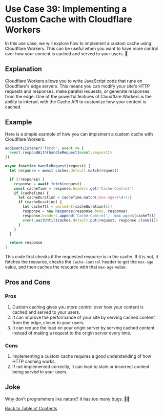 # Use Case 39: Implementing a Custom Cache with Cloudflare Workers

In this use case, we will explore how to implement a custom cache using Cloudflare Workers. This can be useful when you want to have more control over how your content is cached and served to your users. 🚀

## Explanation

Cloudflare Workers allows you to write JavaScript code that runs on Cloudflare's edge servers. This means you can modify your site's HTTP requests and responses, make parallel requests, or generate responses from the edge. One of the powerful features of Cloudflare Workers is the ability to interact with the Cache API to customize how your content is cached.

## Example

Here is a simple example of how you can implement a custom cache with Cloudflare Workers:

```javascript
addEventListener('fetch', event => {
  event.respondWith(handleRequest(event.request))
})

async function handleRequest(request) {
  let response = await caches.default.match(request)

  if (!response) {
    response = await fetch(request)
    const cacheTime = response.headers.get('Cache-Control')
    if (cacheTime) {
      let cacheDuration = cacheTime.match(/max-age=(\d+)/)
      if (cacheDuration) {
        let cacheTtl = parseInt(cacheDuration[1])
        response = new Response(response.body, response)
        response.headers.append('Cache-Control', `max-age=${cacheTtl}`)
        event.waitUntil(caches.default.put(request, response.clone()))
      }
    }
  }

  return response
}
```

This code first checks if the requested resource is in the cache. If it is not, it fetches the resource, checks the `Cache-Control` header to get the `max-age` value, and then caches the resource with that `max-age` value.

## Pros and Cons

### Pros

1. Custom caching gives you more control over how your content is cached and served to your users.
2. It can improve the performance of your site by serving cached content from the edge, closer to your users.
3. It can reduce the load on your origin server by serving cached content instead of making a request to the origin server every time.

### Cons

1. Implementing a custom cache requires a good understanding of how HTTP caching works.
2. If not implemented correctly, it can lead to stale or incorrect content being served to your users.

## Joke

Why don't programmers like nature? It has too many bugs. 🐛😂

[Back to Table of Contents](./table_of_contents.md)